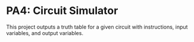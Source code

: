 # PA4: Circuit Simulator

This project outputs a truth table for a given circuit with instructions, input variables, and output variables.
